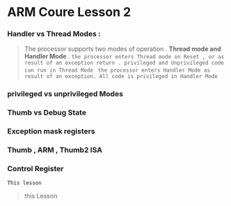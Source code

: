 # ARM Coure Lesson 2

### Handler vs Thread Modes :
>The processor supports two modes of operation . **Thread mode and Handler Mode** .
`the processor enters Thread mode on Reset , or as result of an exception return . privileged and Unprivileged code can run in Thread Mode `
`the processor enters Handler Mode as result of an exception. All code is privileged in Handler Mode`

### privileged vs unprivileged Modes

### Thumb vs Debug State


### Exception mask registers 

### Thumb , ARM , Thumb2 ISA

### Control Register


`This lesson `


>this Lesson 


